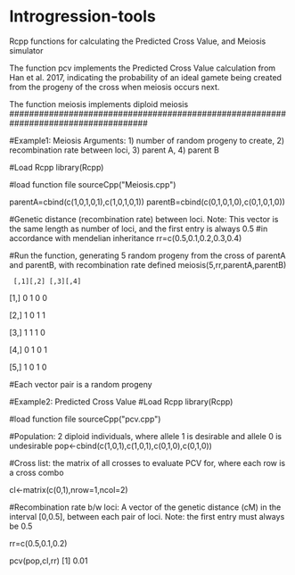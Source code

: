 # Introgression-tools
Rcpp functions for calculating the Predicted Cross Value, and Meiosis simulator

The function pcv implements the Predicted Cross Value calculation from Han et al. 2017, indicating the probability of an ideal gamete being created from the progeny of the cross when meiosis occurs next.

The function meiosis implements diploid meiosis
####################################################################################

#Example1: Meiosis
Arguments: 1) number of random progeny to create, 2) recombination rate between loci, 3) parent A, 4) parent B

#Load Rcpp 
library(Rcpp)

#load function file
sourceCpp("Meiosis.cpp")

parentA=cbind(c(1,0,1,0,1),c(1,0,1,0,1))
parentB=cbind(c(0,1,0,1,0),c(0,1,0,1,0))

#Genetic distance (recombination rate) between loci.  Note: This vector is the same length as number of loci, and the first entry is always 0.5
#in accordance with mendelian inheritance
rr=c(0.5,0.1,0.2,0.3,0.4)

#Run the function, generating 5 random progeny from the cross of parentA and parentB, with recombination rate defined
meiosis(5,rr,parentA,parentB)

     [,1][,2] [,3][,4]
[1,]    0 1    0 0

[2,]    1 0    1 1

[3,]    1 1    1 0

[4,]    0 1    0 1

[5,]    1 0    1 0

#Each vector pair is a random progeny

#Example2: Predicted Cross Value
#Load Rcpp 
library(Rcpp)

#load function file
sourceCpp("pcv.cpp")

#Population: 2 diploid individuals, where allele 1 is desirable and allele 0 is undesirable
pop<-cbind(c(1,0,1),c(1,0,1),c(0,1,0),c(0,1,0))

#Cross list: the matrix of all crosses to evaluate PCV for, where each row is a cross combo

cl<-matrix(c(0,1),nrow=1,ncol=2)

#Recombination rate b/w loci: A vector of the genetic distance (cM) in the interval [0,0.5], between each pair of loci.  Note: the first entry must always be 0.5

rr=c(0.5,0.1,0.2)

pcv(pop,cl,rr)
[1] 0.01
